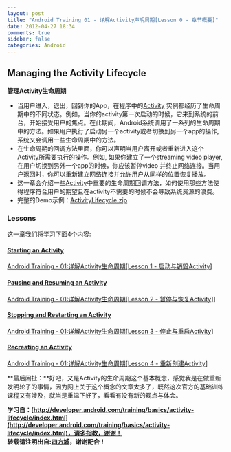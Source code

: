 ```yaml
---
layout: post
title: "Android Training 01 - 详解Activity声明周期[Lesson 0 - 章节概要]"
date: 2012-04-27 18:34
comments: true
sidebar: false
categories: Android
---
```


## Managing the Activity Lifecycle
**管理Activity生命周期**

* 当用户进入，退出，回到你的App，在程序中的[Activity](http://developer.android.com/reference/android/app/Activity.html) 实例都经历了生命周期中的不同状态。例如，当你的activity第一次启动的时候，它来到系统的前台，开始接受用户的焦点。在此期间，Android系统调用了一系列的生命周期中的方法。如果用户执行了启动另一个activity或者切换到另一个app的操作, 系统又会调用一些生命周期中的方法。
* 在生命周期的回调方法里面，你可以声明当用户离开或者重新进入这个Activity所需要执行的操作。例如, 如果你建立了一个streaming video player, 在用户切换到另外一个app的时候，你应该暂停video 并终止网络连接。当用户返回时，你可以重新建立网络连接并允许用户从同样的位置恢复播放。
* 这一章会介绍一些[Activity](http://developer.android.com/reference/android/app/Activity.html)中重要的生命周期回调方法，如何使用那些方法使得程序符合用户的期望且在activity不需要的时候不会导致系统资源的浪费。
* 完整的Demo示例：[ActivityLifecycle.zip](http://developer.android.com/shareables/training/ActivityLifecycle.zip)

<!-- more -->

### Lessons 
这一章我们将学习下面4个内容:
#### [Starting an Activity](http://developer.android.com/training/basics/activity-lifecycle/starting.html)
[Android Training - 01:详解Activity生命周期[Lesson 1 - 启动与销毁Activity]](http://blog.csdn.net/kesenhoo/article/details/7519270)

#### [Pausing and Resuming an Activity](http://developer.android.com/training/basics/activity-lifecycle/pausing.html)
[Android Training - 01:详解Activity生命周期[Lesson 2 - 暂停与恢复Activity]](http://blog.csdn.net/kesenhoo/article/details/7519985)]

#### [Stopping and Restarting an Activity](http://developer.android.com/training/basics/activity-lifecycle/stopping.html)
[Android Training - 01:详解Activity生命周期[Lesson 3 - 停止与重启Activity]](http://blog.csdn.net/kesenhoo/article/details/7520679)

#### [Recreating an Activity](http://developer.android.com/training/basics/activity-lifecycle/recreating.html)
[Android Training - 01:详解Activity生命周期[Lesson 4 - 重新创建Activity]](http://blog.csdn.net/kesenhoo/article/details/7524011)

**最后闲扯：**好吧，又是Activity的生命周期这个基本概念，感觉我是在做重新发明轮子的事情，因为网上关于这个概念的文章太多了，既然这次官方的基础训练课程又有涉及，就当是重温下好了，看看有没有新的观点与体会。

**学习自：[http://developer.android.com/training/basics/activity-lifecycle/index.html](http://developer.android.com/training/basics/activity-lifecycle/index.html)，请多指教，谢谢！**  
**转载请注明出自:[四方城](http://kesenhoo.github.com)，谢谢配合！**
